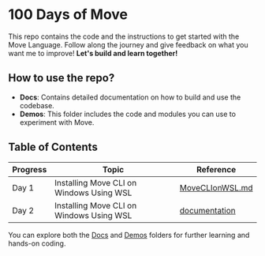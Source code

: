 # 100 Days of Move 

This repo contains the code and the instructions to get started with the Move Language. Follow along the journey and give feedback on what you want me to improve!
**Let's build and learn together!** 

## How to use the repo?

- **Docs**: Contains detailed documentation on how to build and use the codebase.
- **Demos**: This folder includes the code and modules you can use to experiment with Move.

## Table of Contents

| Progress | Topic                     | Reference                       |
|----------|---------------------------|---------------------------------|
| Day 1    | Installing Move CLI on Windows Using WSL| [MoveCLIonWSL.md](docs/MoveCLIonWSL.md) |
| Day 2   | Installing Move CLI on Windows Using WSL| [documentation](demos/Day2-Counter_Move/README.md) |


You can explore both the [Docs](docs/) and [Demos](demos/) folders for further learning and hands-on coding.